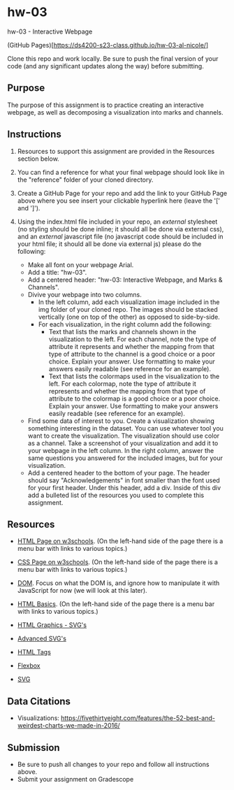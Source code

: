 # hw-03

hw-03 - Interactive Webpage

(GitHub Pages)[https://ds4200-s23-class.github.io/hw-03-al-nicole/]

Clone this repo and work locally. Be sure to push the final version of your code (and any significant updates along the way) before submitting.

## Purpose

The purpose of this assignment is to practice creating an interactive webpage, as well as decomposing a visualization into marks and channels.

## Instructions

1. Resources to support this assignment are provided in the Resources section below.

1. You can find a reference for what your final webpage should look like in the "reference" folder of your cloned directory.

1. Create a GitHub Page for your repo and add the link to your GitHub Page above where you see insert your clickable hyperlink here (leave the '[' and ']').

1. Using the index.html file included in your repo, an _external_ stylesheet (no styling should be done inline; it should all be done via external css), and an _external_ javascript file (no javascript code should be included in your html file; it should all be done via external js) please do the following:

   - Make all font on your webpage Arial.
   - Add a title: "hw-03".
   - Add a centered header: "hw-03: Interactive Webpage, and Marks & Channels".
   - Divive your webpage into two columns.
     - In the left column, add each visualization image included in the img folder of your cloned repo. The images should be stacked vertically (one on top of the other) as opposed to side-by-side.
     - For each visualization, in the right column add the following:
       - Text that lists the marks and channels shown in the visualization to the left. For each channel, note the type of attribute it represents and whether the mapping from that type of attribute to the channel is a good choice or a poor choice. Explain your answer. Use formatting to make your answers easily readable (see reference for an example).
       - Text that lists the colormaps used in the visualization to the left. For each colormap, note the type of attribute it represents and whether the mapping from that type of attribute to the colormap is a good choice or a poor choice. Explain your answer. Use formatting to make your answers easily readable (see reference for an example).
   - Find some data of interest to you. Create a visualization showing something interesting in the dataset. You can use whatever tool you want to create the visualization. The visualization should use color as a channel. Take a screenshot of your visualization and add it to your webpage in the left column. In the right column, answer the same questions you answered for the included images, but for your visualization.
   - Add a centered header to the bottom of your page. The header should say "Acknowledgements" in font smaller than the font used for your first header. Under this header, add a div. Inside of this div add a bulleted list of the resources you used to complete this assignment.

## Resources

- [HTML Page on w3schools](https://www.w3schools.com/html/default.asp). (On the left-hand side of the page there is a menu bar with links to various topics.)

- [CSS Page on w3schools](https://www.w3schools.com/css/default.asp). (On the left-hand side of the page there is a menu bar with links to various topics.)

- [DOM](https://www.geeksforgeeks.org/dom-document-object-model/). Focus on what the DOM is, and ignore how to manipulate it with JavaScript for now (we will look at this later).

- [HTML Basics](https://www.geeksforgeeks.org/html-introduction/?ref=lbp). (On the left-hand side of the page there is a menu bar with links to various topics.)

- [HTML Graphics - SVG's](https://www.geeksforgeeks.org/html-svg-basics/?ref=lbp)

- [Advanced SVG's](https://learn-the-web.algonquindesign.ca/topics/advanced-svg/)

- [HTML Tags](https://www.geeksforgeeks.org/html-tags-complete-reference/?ref=lbp)

- [Flexbox](https://css-tricks.com/snippets/css/a-guide-to-flexbox/)

- [SVG](https://www.w3schools.com/graphics/svg_intro.asp)

## Data Citations

- Visualizations: https://fivethirtyeight.com/features/the-52-best-and-weirdest-charts-we-made-in-2016/

## Submission

- Be sure to push all changes to your repo and follow all instructions above.
- Submit your assignment on Gradescope
